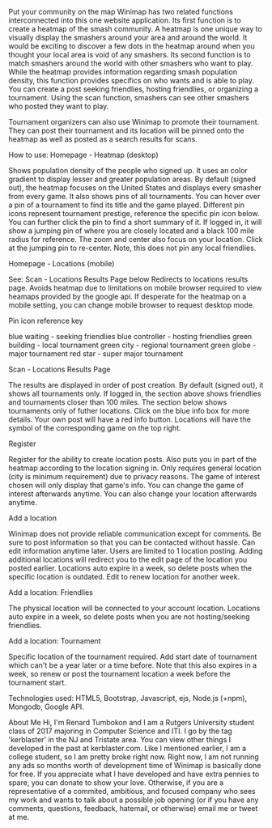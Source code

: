 Put your community on the map
Winimap has two related functions interconnected into this one website application. 
Its first function is to create a heatmap of the smash community. A heatmap is one unique way to visually display the smashers around your area and around the world. It would be exciting to discover a few dots in the heatmap around when you thought your local area is void of any smashers. 
Its second function is to match smashers around the world with other smashers who want to play. While the heatmap provides information regarding smash population density, this function provides specifics on who wants and is able to play. You can create a post seeking friendlies, hosting friendlies, or organizing a tournament. Using the scan function, smashers can see other smashers who posted they want to play.

Tournament organizers can also use Winimap to promote their tournament. They can post their tournament and its location will be pinned onto the heatmap as well as posted as a search results for scans.

 How to use:
Homepage - Heatmap (desktop)

Shows population density of the people who signed up. It uses an color gradient to display lesser and greater population areas. By default (signed out), the heatmap focuses on the United States and displays every smasher from every game. It also shows pins of all tournaments. You can hover over a pin of a tournament to find its title and the game played. Different pin icons represent tournament prestige, reference the specific pin icon below. You can further click the pin to find a short summary of it. If logged in, it will show a jumping pin of where you are closely located and a black 100 mile radius for reference. The zoom and center also focus on your location. Click at the jumping pin to re-center. Note, this does not pin any local friendlies.

Homepage - Locations (mobile)

See: Scan - Locations Results Page below 
Redirects to locations results page. Avoids heatmap due to limitations on mobile browser required to view heamaps provided by the google api. If desperate for the heatmap on a mobile setting, you can change mobile browser to request desktop mode.

Pin icon reference key

blue waiting - seeking friendlies
blue controller - hosting friendlies
green building - local tournament
green city - regional tournament
green globe - major tournament
red star - super major tournament

Scan - Locations Results Page

The results are displayed in order of post creation. By default (signed out), it shows all tournaments only. If logged in, the section above shows friendlies and tournaments closer than 100 miles. The section below shows tournaments only of futher locations. Click on the blue info box for more details. Your own post will have a red info button. Locations will have the symbol of the corresponding game on the top right.

Register

Register for the ability to create location posts. Also puts you in part of the heatmap according to the location signing in. Only requires general location (city is minimum requirement) due to privacy reasons. The game of interest chosen will only display that game's info. You can change the game of interest afterwards anytime. You can also change your location afterwards anytime.

Add a location

Winimap does not provide reliable communication except for comments. Be sure to post information so that you can be contacted without hassle. Can edit information anytime later. Users are limited to 1 location posting. Adding additional locations will redirect you to the edit page of the location you posted earlier. Locations auto expire in a week, so delete posts when the specific location is outdated. Edit to renew location for another week.

Add a location: Friendlies

The physical location will be connected to your account location. Locations auto expire in a week, so delete posts when you are not hosting/seeking friendlies.

Add a location: Tournament

Specific location of the tournament required. Add start date of tournament which can't be a year later or a time before. Note that this also expires in a week, so renew or post the tournament location a week before the tournament start.


 Technologies used:
HTML5, Bootstrap, Javascript, ejs, Node.js (+npm), Mongodb, Google API.


 About Me
Hi, I'm Renard Tumbokon and I am a Rutgers University student class of 2017 majoring in Computer Science and ITI. I go by the tag 'kerblaster' in the NJ and Tristate area. You can view other things I developed in the past at kerblaster.com. Like I mentioned earlier, I am a college student, so I am pretty broke right now. Right now, I am not running any ads so months worth of development time of Winimap is basically done for free. If you appreciate what I have developed and have extra pennies to spare, you can donate to show your love. Otherwise, if you are a representative of a commited, ambitious, and focused company who sees my work and wants to talk about a possible job opening (or if you have any comments, questions, feedback, hatemail, or otherwise) email me or tweet at me.
